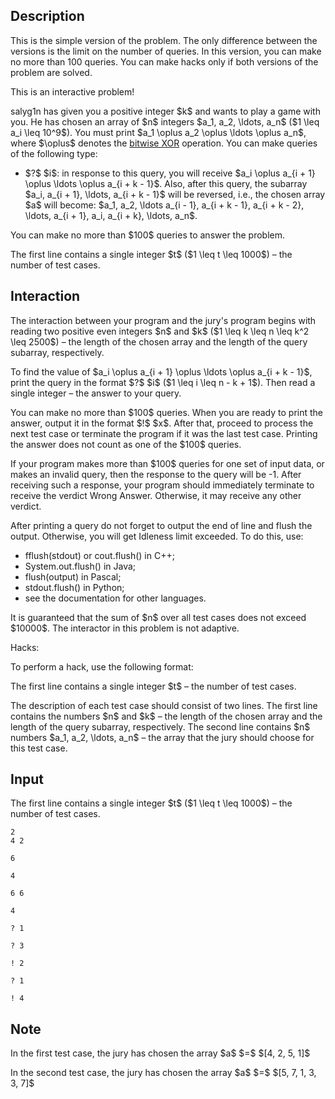 ## Description

<div><p><span class="tex-font-style-bf">This is the simple version of the problem. The only difference between the versions is the limit on the number of queries. In this version, you can make no more than 100 queries. You can make hacks only if both versions of the problem are solved.</span></p><p><span class="tex-font-style-bf">This is an interactive problem!</span></p><p>salyg1n has given you a positive integer $k$ and wants to play a game with you. He has chosen an array of $n$ integers $a_1, a_2, \ldots, a_n$ ($1 \leq a_i \leq 10^9$). You must print $a_1 \oplus a_2 \oplus \ldots \oplus a_n$, where $\oplus$ denotes the <a href="https://en.wikipedia.org/wiki/Bitwise_operation#XOR">bitwise XOR</a> operation. You can make queries of the following type:</p><ul> <li> $?$ $i$: in response to this query, you will receive $a_i \oplus a_{i + 1} \oplus \ldots \oplus a_{i + k - 1}$. Also, after this query, the subarray $a_i, a_{i + 1}, \ldots, a_{i + k - 1}$ will be reversed, i.e., the chosen array $a$ will become: $a_1, a_2, \ldots a_{i - 1}, a_{i + k - 1}, a_{i + k - 2}, \ldots, a_{i + 1}, a_i, a_{i + k}, \ldots, a_n$. </li></ul><p>You can make no more than $100$ queries to answer the problem.</p></div><div class="input-specification"><p>The first line contains a single integer $t$ ($1 \leq t \leq 1000$) – the number of test cases.</p></div><div><h2>Interaction</h2><p>The interaction between your program and the jury's program begins with reading two positive <span class="tex-font-style-bf">even</span> integers $n$ and $k$ ($1 \leq k \leq n \leq k^2 \leq 2500$) – the length of the chosen array and the length of the query subarray, respectively.</p><p>To find the value of $a_i \oplus a_{i + 1} \oplus \ldots \oplus a_{i + k - 1}$, print the query in the format $?$ $i$ ($1 \leq i \leq n - k + 1$). Then read a single integer – the answer to your query.</p><p>You can make no more than $100$ queries. When you are ready to print the answer, output it in the format $!$ $x$. After that, proceed to process the next test case or terminate the program if it was the last test case. Printing the answer does not count as one of the $100$ queries.</p><p>If your program makes more than $100$ queries for one set of input data, or makes an invalid query, then the <span class="tex-font-style-bf">response to the query will be</span> <span class="tex-font-style-tt">-1</span>. After receiving such a response, your program should immediately terminate to receive the verdict <span class="tex-font-style-tt">Wrong Answer</span>. Otherwise, it may receive any other verdict.</p><p>After printing a query do not forget to output the end of line and flush the output. Otherwise, you will get <span class="tex-font-style-tt">Idleness limit exceeded</span>. To do this, use:</p><ul><li> <span class="tex-font-style-tt">fflush(stdout)</span> or <span class="tex-font-style-tt">cout.flush()</span> in C++;</li><li> <span class="tex-font-style-tt">System.out.flush()</span> in Java;</li><li> <span class="tex-font-style-tt">flush(output)</span> in Pascal;</li><li> <span class="tex-font-style-tt">stdout.flush()</span> in Python;</li><li> see the documentation for other languages.</li></ul> It is guaranteed that the sum of $n$ over all test cases does not exceed $10000$. The interactor in this problem is not adaptive.<p><span class="tex-font-style-bf">Hacks:</span></p><p>To perform a hack, use the following format:</p><p>The first line contains a single integer $t$ – the number of test cases.</p><p>The description of each test case should consist of two lines. The first line contains the numbers $n$ and $k$ – the length of the chosen array and the length of the query subarray, respectively. The second line contains $n$ numbers $a_1, a_2, \ldots, a_n$ – the array that the jury should choose for this test case.</p></div>

## Input

<p>The first line contains a single integer $t$ ($1 \leq t \leq 1000$) – the number of test cases.</p>





```input1
2
4 2

6

4

6 6

4
```




```output1
? 1

? 3

! 2

? 1

! 4
```



## Note

<p>In the first test case, the jury has chosen the array $a$ $=$ $[4, 2, 5, 1]$</p><p>In the second test case, the jury has chosen the array $a$ $=$ $[5, 7, 1, 3, 3, 7]$</p>
